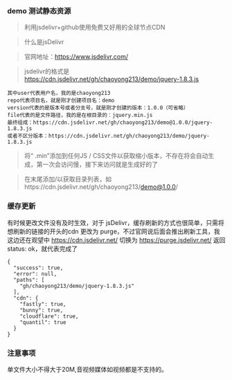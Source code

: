 ### demo 测试静态资源

>利用jsdelivr+github使用免费又好用的全球节点CDN

>什么是jsDelivr

>官网地址：https://www.jsdelivr.com/

>jsdelivr的格式是 https://cdn.jsdelivr.net/gh/chaoyong213/demo/jquery-1.8.3.js

```
其中user代表用户名，我的是chaoyong213
repo代表项目名，就是刚才创建项目名：demo
version代表的是版本号或者分支号，就是刚才创建的版本：1.0.0（可省略）
file代表的是文件路径，我的是在根目录的：jquery.min.js
最终组成：https://cdn.jsdelivr.net/gh/chaoyong213/demo@1.0.0/jquery-1.8.3.js
或者不区分版本：https://cdn.jsdelivr.net/gh/chaoyong213/demo/jquery-1.8.3.js
```
>将“ .min”添加到任何JS / CSS文件以获取缩小版本，不存在将会自动生成，第一次会访问慢，接下来访问就是生成好的了

>在末尾添加/以获取目录列表，如https://cdn.jsdelivr.net/gh/chaoyong213/demo@1.0.0/

### 缓存更新
有时候更改文件没有及时生效，对于 jsDelivr，缓存刷新的方式也很简单，只需将想刷新的链接的开头的cdn 更改为 purge，不过官网说后面会推出刷新工具，我这边还在观望中
https://cdn.jsdelivr.net/
切换为
https://purge.jsdelivr.net/
返回status: ok，就代表完成了
```
{
  "success": true,
  "error": null,
  "paths": [
    "gh/chaoyong213/demo/jquery-1.8.3.js"
  ],
  "cdn": {
    "fastly": true,
    "bunny": true,
    "cloudflare": true,
    "quantil": true
  }
}
```

### 注意事项
单文件大小不得大于20M,音视频媒体如视频都是不支持的。

